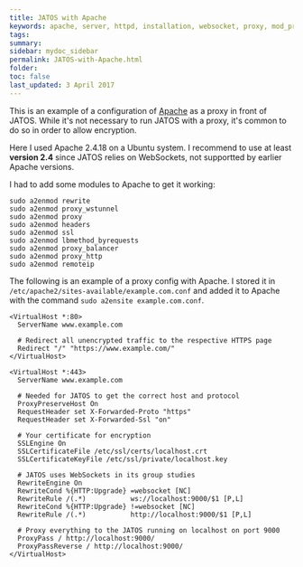 ```yaml
---
title: JATOS with Apache
keywords: apache, server, httpd, installation, websocket, proxy, mod_proxy_wstunnel module
tags:
summary:
sidebar: mydoc_sidebar
permalink: JATOS-with-Apache.html
folder:
toc: false
last_updated: 3 April 2017
---
```


This is an example of a configuration of [Apache](https://httpd.apache.org/) as a proxy in front of JATOS. While it's not necessary to run JATOS with a proxy, it's common to do so in order to allow encryption.

Here I used Apache 2.4.18 on a Ubuntu system. I recommend to use at least **version 2.4** since JATOS relies on WebSockets, not supportted by earlier Apache versions. 

I had to add some modules to Apache to get it working:

~~~ shell
sudo a2enmod rewrite
sudo a2enmod proxy_wstunnel
sudo a2enmod proxy
sudo a2enmod headers
sudo a2enmod ssl
sudo a2enmod lbmethod_byrequests
sudo a2enmod proxy_balancer
sudo a2enmod proxy_http
sudo a2enmod remoteip
~~~

The following is an example of a proxy config with Apache. I stored it in `/etc/apache2/sites-available/example.com.conf` and added it to Apache with the command `sudo a2ensite example.com.conf`.

~~~ shell
<VirtualHost *:80>
  ServerName www.example.com
  
  # Redirect all unencrypted traffic to the respective HTTPS page
  Redirect "/" "https://www.example.com/"
</VirtualHost>

<VirtualHost *:443>
  ServerName www.example.com

  # Needed for JATOS to get the correct host and protocol
  ProxyPreserveHost On
  RequestHeader set X-Forwarded-Proto "https"
  RequestHeader set X-Forwarded-Ssl "on"
  
  # Your certificate for encryption
  SSLEngine On
  SSLCertificateFile /etc/ssl/certs/localhost.crt
  SSLCertificateKeyFile /etc/ssl/private/localhost.key

  # JATOS uses WebSockets in its group studies
  RewriteEngine On
  RewriteCond %{HTTP:Upgrade} =websocket [NC]
  RewriteRule /(.*)           ws://localhost:9000/$1 [P,L]
  RewriteCond %{HTTP:Upgrade} !=websocket [NC]
  RewriteRule /(.*)           http://localhost:9000/$1 [P,L]

  # Proxy everything to the JATOS running on localhost on port 9000
  ProxyPass / http://localhost:9000/
  ProxyPassReverse / http://localhost:9000/
</VirtualHost>
~~~
